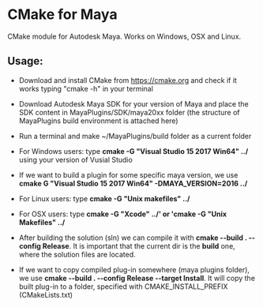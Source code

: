 # CMake for Maya

CMake module for Autodesk Maya. Works on Windows, OSX and Linux.

## Usage:
 - Download and install CMake from https://cmake.org and check if it works typing "cmake -h" in your terminal
 - Download Autodesk Maya SDK for your version of Maya and place the SDK content in MayaPlugins/SDK/maya20xx folder (the structure of MayaPlugins build environment is attached here)
 - Run a terminal and make ~/MayaPlugins/build folder as a current folder

- For Windows users: type **cmake -G "Visual Studio 15 2017 Win64" ../** using your version of Vusial Studio
- If we want to build a plugin for some specific maya version, we use **cmake G "Visual Studio 15 2017 Win64" -DMAYA_VERSION=2016 ../**
- For Linux users: type **cmake -G "Unix makefiles" ../**
- For OSX users: type **cmake -G "Xcode" ../' or 'cmake -G "Unix Makefiles" ../**

- After building the solution (sln) we can compile it with **cmake --build . --config Release**. It is important that the current dir is the **build** one, where the solution files are located.
- If we want to copy compiled plug-in somewhere (maya plugins folder), we use **cmake --build . --config Release --target Install**. It will copy the built plug-in to a folder, specified with CMAKE_INSTALL_PREFIX (CMakeLists.txt)


